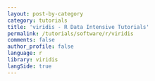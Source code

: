 ```yaml
---
layout: post-by-category
category: tutorials
title: 'viridis - R Data Intensive Tutorials'
permalink: /tutorials/software/r/viridis
comments: false
author_profile: false
language: r
library: viridis
langSide: true
---
```

